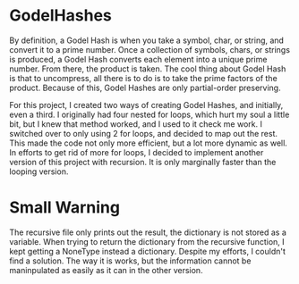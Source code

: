 # GodelHashes

By definition, a Godel Hash is when you take a symbol, char, or string, and convert it to a prime number.
Once a collection of symbols, chars, or strings is produced, a Godel Hash converts each element into a unique prime number.  From there, the product is taken.
The cool thing about Godel Hash is that to uncompress, all there is to do is to take the prime factors of the product.
Because of this, Godel Hashes are only partial-order preserving.


For this project, I created two ways of creating Godel Hashes, and initially, even a third.  I originally had four nested for loops, which hurt my soul a little bit,
but I knew that method worked, and I used to it check me work.  I switched over to only using 2 for loops, and decided to map out the rest. This made the code
not only more efficient, but a lot more dynamic as well. In efforts to get rid of more for loops, I decided to implement another version of this project with
recursion.  It is only marginally faster than the looping version.

# Small Warning

The recursive file only prints out the result, the dictionary is not stored as a variable.  When trying to return the dictionary from the recursive function,
I kept getting a NoneType instead a dictionary. Despite my efforts, I couldn't find a solution. The way it is works, but the information cannot be maninpulated
as easily as it can in the other version.
